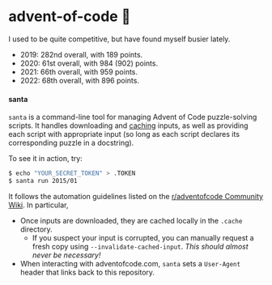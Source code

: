 # advent-of-code :christmas_tree:

I used to be quite competitive, but have found myself busier lately.

- 2019: 282nd overall, with 189 points.
- 2020: 61st overall, with 984 (902) points.
- 2021: 66th overall, with 959 points.
- 2022: 68th overall, with 896 points.

#### santa

`santa` is a command-line tool for managing Advent of Code puzzle-solving scripts. It handles downloading and [caching](https://www.reddit.com/r/adventofcode/wiki/faqs/automation#wiki_cache_your_inputs_after_initial_download) inputs, as well as providing each script with appropriate input (so long as each script declares its corresponding puzzle in a docstring).

To see it in action, try:

```bash
$ echo "YOUR_SECRET_TOKEN" > .TOKEN
$ santa run 2015/01
```

It follows the automation guidelines listed on the [r/adventofcode Community Wiki](https://www.reddit.com/r/adventofcode/wiki/faqs/automation). In particular,

- Once inputs are downloaded, they are cached locally in the `.cache` directory.
  - If you suspect your input is corrupted, you can manually request a fresh copy using `--invalidate-cached-input`. *This should almost never be necessary!*
- When interacting with adventofcode.com, `santa` sets a `User-Agent` header that links back to this repository.
